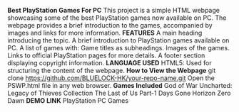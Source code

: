 **Best PlayStation Games For PC**
This project is a simple HTML webpage showcasing some of the best PlayStation games now available on PC. The webpage provides a brief introduction to the games, accompanied by images and links for more information.
**FEATURES**
A main heading introducing the topic.
A brief introduction to PlayStation games available on PC.
A list of games with:
Game titles as subheadings.
Images of the games.
Links to official PlayStation pages for more details.
A footer section displaying copyright information.
**LANGUAGE USED**
HTML5: Used for structuring the content of the webpage.
**How to View the Webpage**
git clone https://github.com/BLUELOCK-HK/your-repo-name.git
Open the PSWP.html file in any web browser.
**Games Included**
God of War
Uncharted: Legacy of Thieves Collection
The Last of Us Part-1
Days Gone
Horizon Zero Dawn
**DEMO LINK**
PlayStation PC Games

